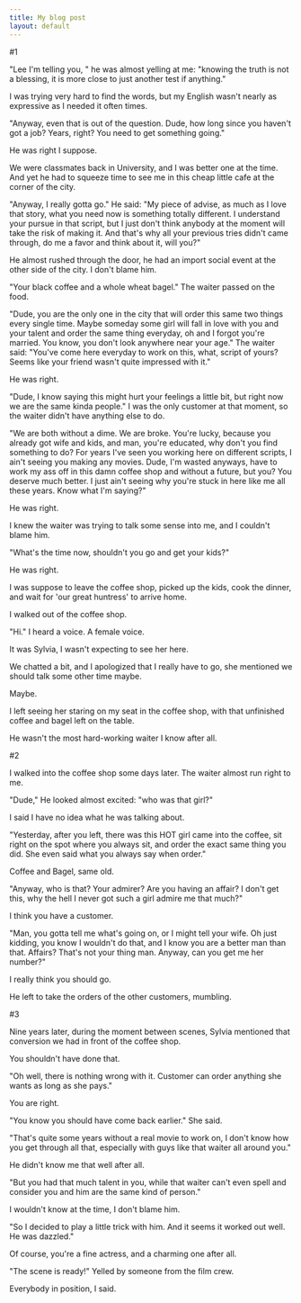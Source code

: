 ```yaml
---
title: My blog post
layout: default
---
```


#1

"Lee I'm telling you, " he was almost yelling at me: "knowing the truth is not a blessing, it is more close to just another test if anything."

I was trying very hard to find the words, but my English wasn't nearly as expressive as I needed it often times.

"Anyway, even that is out of the question. Dude, how long since you haven't got a job? Years, right? You need to get something going."

He was right I suppose.

We were classmates back in University, and I was better one at the time. And yet he had to squeeze time to see me in this cheap little cafe at the corner of the city.

"Anyway, I really gotta go." He said: "My piece of advise, as much as I love that story, what you need now is something totally different. I understand your pursue in that script, but I just don't think anybody at the moment will take the risk of making it. And that's why all your previous tries didn't came through, do me a favor and think about it, will you?"

He almost rushed through the door, he had an import social event at the other side of the city. I don't blame him.

"Your black coffee and a whole wheat bagel." The waiter passed on the food.

"Dude, you are the only one in the city that will order this same two things every single time. Maybe someday some girl will fall in love with you and your talent and order the same thing everyday, oh and I forgot you're married. You know, you don't look anywhere near your age." The waiter said: "You've come here everyday to work on this, what, script of yours? Seems like your friend wasn't quite impressed with it."

He was right.

"Dude, I know saying this might hurt your feelings a little bit, but right now we are the same kinda people." I was the only customer at that moment, so the waiter didn't have anything else to do.

"We are both without a dime. We are broke. You're lucky, because you already got wife and kids, and man, you're educated, why don't you find something to do? For years I've seen you working here on different scripts, I ain't seeing you making any movies. Dude, I'm wasted anyways, have to work my ass off in this damn coffee shop and without a future, but you? You deserve much better. I just ain't seeing why you're stuck in here like me all these years. Know what I'm saying?"

He was right.

I knew the waiter was trying to talk some sense into me, and I couldn't blame him.

"What's the time now, shouldn't you go and get your kids?"

He was right.

I was suppose to leave the coffee shop, picked up the kids, cook the dinner, and wait for 'our great huntress' to arrive home.

I walked out of the coffee shop. 

"Hi." I heard a voice. A female voice.

It was Sylvia, I wasn't expecting to see her here.

We chatted a bit, and I apologized that I really have to go, she mentioned we should talk some other time maybe.

Maybe.

I left seeing her staring on my seat in the coffee shop, with that unfinished coffee and bagel left on the table.

He wasn't the most hard-working waiter I know after all.


#2

I walked into the coffee shop some days later. The waiter almost run right to me.

"Dude," He looked almost excited: "who was that girl?"

I said I have no idea what he was talking about.

"Yesterday, after you left, there was this HOT girl came into the coffee, sit right on the spot where you always sit, and order the exact same thing you did. She even said what you always say when order."

Coffee and Bagel, same old.

"Anyway, who is that? Your admirer? Are you having an affair? I don't get this, why the hell I never got such a girl admire me that much?"

I think you have a customer.

"Man, you gotta tell me what's going on, or I might tell your wife. Oh just kidding, you know I wouldn't do that, and I know you are a better man than that. Affairs? That's not your thing man. Anyway, can you get me her number?"

I really think you should go.

He left to take the orders of the other customers, mumbling.


#3

Nine years later, during the moment between scenes, Sylvia mentioned that conversion we had in front of the coffee shop.

You shouldn't have done that.

"Oh well, there is nothing wrong with it. Customer can order anything she wants as long as she pays."

You are right.

"You know you should have come back earlier." She said.

"That's quite some years without a real movie to work on, I don't know how you get through all that, especially with guys like that waiter all around you."

He didn't know me that well after all.

"But you had that much talent in you, while that waiter can't even spell and consider you and him are the same kind of person."

I wouldn't know at the time, I don't blame him.

"So I decided to play a little trick with him. And it seems it worked out well. He was dazzled."

Of course, you're a fine actress, and a charming one after all.

"The scene is ready!" Yelled by someone from the film crew.

Everybody in position, I said.